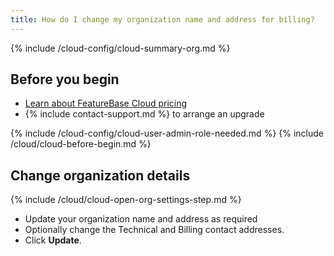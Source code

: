 ```yaml
---
title: How do I change my organization name and address for billing?
---
```


{% include /cloud-config/cloud-summary-org.md %}

## Before you begin

* [Learn about FeatureBase Cloud pricing](https://www.featurebase.com/pricing)
* {% include contact-support.md %} to arrange an upgrade

{% include /cloud-config/cloud-user-admin-role-needed.md %}
{% include /cloud/cloud-before-begin.md %}

## Change organization details

{% include /cloud/cloud-open-org-settings-step.md %}
* Update your organization name and address as required
* Optionally change the Technical and Billing contact addresses.
* Click **Update**.
